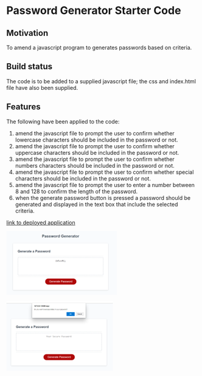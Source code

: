 # Password Generator Starter Code

## Motivation

To amend a javascript program to generates passwords based on criteria.

## Build status

The code is to be added to a supplied javascript file;
the css and index.html file have also been supplied.

## Features

The following have been applied to the code:

1. amend the javascript file to prompt the user to confirm whether lowercase characters should be included in the password or not.
2. amend the javascript file to prompt the user to confirm whether uppercase characters should be included in the password or not.
3. amend the javascript file to prompt the user to confirm whether numbers characters should be included in the password or not.
4. amend the javascript file to prompt the user to confirm whether special characters should be included in the password or not.
5. amend the javascript file to prompt the user to enter a number
   between 8 and 128 to confirm the length of the password.
6. when the generate password button is pressed a password
   should be generated and displayed in the text box that include
   the selected criteria.
   
[link to deployed application](https://smiller-2019.github.io/password-generator/Develop/)

![Screenshot of webpage](https://github.com/smiller-2019/password-generator/blob/main/Develop/images/screenshot1.png)

![Screenshot of mobile responsive webpage](https://github.com/smiller-2019/password-generator/blob/main/Develop/images/screenshot2.png)
